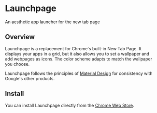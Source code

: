 # Launchpage
An aesthetic app launcher for the new tab page

## Overview
Launchpage is a replacement for Chrome's built-in New Tab Page. It displays your apps in a grid, but it also allows you to set a wallpaper and add webpages as icons. The color scheme adapts to match the wallpaper you choose.

Launchpage follows the principles of [Material Design](http://www.google.com/design/spec/material-design/introduction.html) for consistency with Google's other products.

## Install
You can install Launchpage directly from the [Chrome Web Store](https://chrome.google.com/webstore/detail/launchpage/bkdpdcgcbkkohcelcibdenakcngkmamg).
